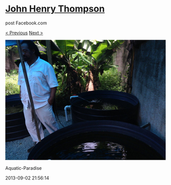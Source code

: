 # [John Henry Thompson](../README.md)
post Facebook.com

[< Previous](2013-09-02-1.md) [Next >](2013-09-02-3.md)

[![](../media/2013-09-02/Aquatic-Paradise-1.jpg)](../README.md)

Aquatic-Paradise

2013-09-02 21:56:14